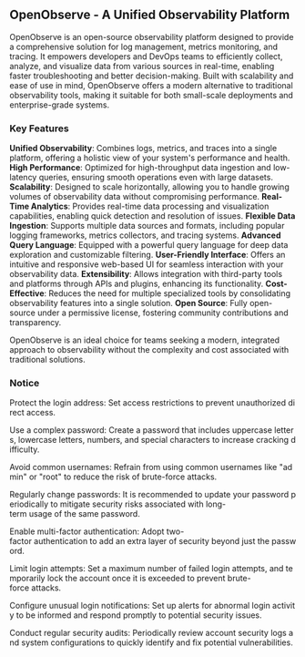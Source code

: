 ## OpenObserve - A Unified Observability Platform

OpenObserve is an open-source observability platform designed to provide a comprehensive solution for log management, metrics monitoring, and tracing. It empowers developers and DevOps teams to efficiently collect, analyze, and visualize data from various sources in real-time, enabling faster troubleshooting and better decision-making. Built with scalability and ease of use in mind, OpenObserve offers a modern alternative to traditional observability tools, making it suitable for both small-scale deployments and enterprise-grade systems.

### Key Features

**Unified Observability**: Combines logs, metrics, and traces into a single platform, offering a holistic view of your system's performance and health.
**High Performance**: Optimized for high-throughput data ingestion and low-latency queries, ensuring smooth operations even with large datasets.
**Scalability**: Designed to scale horizontally, allowing you to handle growing volumes of observability data without compromising performance.
**Real-Time Analytics**: Provides real-time data processing and visualization capabilities, enabling quick detection and resolution of issues.
**Flexible Data Ingestion**: Supports multiple data sources and formats, including popular logging frameworks, metrics collectors, and tracing systems.
**Advanced Query Language**: Equipped with a powerful query language for deep data exploration and customizable filtering.
**User-Friendly Interface**: Offers an intuitive and responsive web-based UI for seamless interaction with your observability data.
**Extensibility**: Allows integration with third-party tools and platforms through APIs and plugins, enhancing its functionality.
**Cost-Effective**: Reduces the need for multiple specialized tools by consolidating observability features into a single solution.
**Open Source**: Fully open-source under a permissive license, fostering community contributions and transparency.

OpenObserve is an ideal choice for teams seeking a modern, integrated approach to observability without the complexity and cost associated with traditional solutions.

### Notice

Protect the login address: Set access restrictions to prevent unauthorized direct access.
    
Use a complex password: Create a password that includes uppercase letters, lowercase letters, numbers, and special characters to increase cracking difficulty.
    
Avoid common usernames: Refrain from using common usernames like "admin" or "root" to reduce the risk of brute-force attacks.
    
Regularly change passwords: It is recommended to update your password periodically to mitigate security risks associated with long-term usage of the same password.
    
Enable multi-factor authentication: Adopt two-factor authentication to add an extra layer of security beyond just the password.
    
Limit login attempts: Set a maximum number of failed login attempts, and temporarily lock the account once it is exceeded to prevent brute-force attacks.
    
Configure unusual login notifications: Set up alerts for abnormal login activity to be informed and respond promptly to potential security issues.
    
Conduct regular security audits: Periodically review account security logs and system configurations to quickly identify and fix potential vulnerabilities.
        